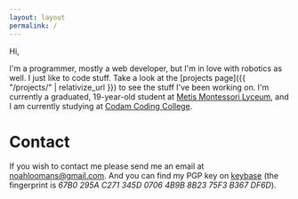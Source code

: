 ```yaml
---
layout: layout
permalink: /
---
```

Hi,

I'm a programmer, mostly a web developer, but I'm in love with robotics as well.
I just like to code stuff. Take a look at the [projects page]({{ "/projects/" | relativize_url }}) to see
the stuff I've been working on. I'm currently a graduated, 19-year-old student at
[Metis Montessori Lyceum](https://hetmml.nl/), and I am currently studying at
[Codam Coding College](https://codam.nl/).

# Contact
If you wish to contact me please send me an email at
[noahloomans@gmail.com](mailto:noahloomans@gmail.com). And you can find my PGP
key on [keybase](https://keybase.io/nloomans) (the fingerprint is
_67B0 295A C271 345D 0706  4B9B 8B23 75F3 B367 DF6D_).
